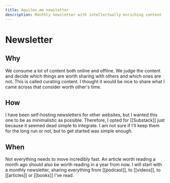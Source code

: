 ```yaml
---
title: Aquiles.me newsletter
description: Monthly newsletter with intellectually enriching content
---
```


# Newsletter
## Why
We consume a lot of content both online and offline. We judge the content and decide which things are worth sharing with others and which ones are not. This is called curating content. I thought it would be nice to share what I came across that consider worth other's time. 

## How
I have been self-hosting newsletters for other websites, but I wanted this one to be as minimalistic as possible. Therefore, I opted for [[Substack]] just because it seemed dead simple to integrate. I am not sure if I'll keep them for the long run or not, but to get started was simple enough. 

## When
Not everything needs to move incredibly fast. An article worth reading a month ago should also be worth reading in a year from now. I will start with a monthly newsletter, sharing everything from [[podcast]], to [[videos]], to [[articles]] or [[books]] I've read. 